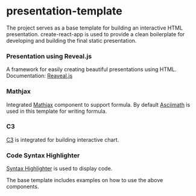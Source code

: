 # presentation-template
The project serves as a base template for building an interactive HTML presentation.
create-react-app is used to provide a clean boilerplate for developing and building the final static presentation.

### Presentation using Reveal.js
A framework for easily creating beautiful presentations using HTML.
Documentation: [Reaveal.js](https://github.com/hakimel/reveal.js)

### Mathjax
Integrated [Mathjax](https://www.mathjax.org/) component to support formula.
By default [Asciimath](http://asciimath.org/) is used in this template for writing formula.

### C3
[C3](https://c3js.org/) is integrated for building interactive chart.

### Code Syntax Highlighter
[Syntax Highlighter](https://github.com/conorhastings/react-syntax-highlighter) is used to display code.

The base template includes examples on how to use the above components.